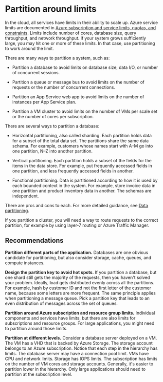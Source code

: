 # Partition around limits


In the cloud, all services have limits in their ability to scale up. Azure service limits are documented in [Azure subscription and service limits, quotas, and constraints][azure-limits]. Limits include number of cores, database size, query throughput, and network throughput. If your system grows sufficiently large, you may hit one or more of these limits. In that case, use partitioning to work around the limit.

There are many ways to partition a system, such as:

- Partition a database to avoid limits on database size, data I/O, or number of concurrent sessions.

- Partition a queue or message bus to avoid limits on the number of requests or the number of concurrent connections.

- Partition an App Service web app to avoid limits on the number of instances per App Service plan. 

- Partition a VM cluster to avoid limits on the number of VMs per scale set or the number of cores per subscription.

There are several ways to partition a database:

- Horizontal partitioning, also called sharding. Each partition holds data for a subset of the total data set. The partitions share the same data schema. For example, customers whose names start with A&ndash;M go into one partition, N&ndash;Z into another partition.

- Vertical partitioning. Each partition holds a subset of the fields for the items in the data store. For example, put frequently accessed fields in one partition, and less frequently accessed fields in another.

- Functional partitioning. Data is partitioned according to how it is used by each bounded context in the system. For example, store invoice data in one partition and product inventory data in another. The schemas are independent.

There are pros and cons to each. For more detailed guidance, see [Data partitioning][data-partitioning-guidance].

If you partition a cluster, you will need a way to route requests to the correct partition, for example by using layer-7 routing or Azure Traffic Manager. 

## Recommendations

**Partition different parts of the application.** Databases are one obvious candidate for partitioning, but also consider storage, cache, queues, and compute instances.

**Design the partition key to avoid hot spots.** If you partition a database, but one shard still gets the majority of the requests, then you haven't solved your problem. Ideally, load gets distributed evenly across all the partitions. For example, hash by customer ID and not the first letter of the customer name, because some letters are more frequent. The same principle applies when partitioning a message queue. Pick a partition key that leads to an even distribution of messages across the set of queues.

**Partition around Azure subscription and resource group limits.** Individual components and services have limits, but there are also limits for subscriptions and resource groups. For large applications, you might need to partition around those limits.  

**Partition at different levels.** Consider a database server deployed on a VM. The VM has a VHD that is backed by Azure Storage. The storage account belongs to an Azure subscription. Notice that each step in the hierarchy has limits. The database server may have a connection pool limit. VMs have CPU and network limits. Storage has IOPS limits. The subscription has limits on the number of VM cores and storage accounts. Generally, it's easier to partition lower in the hierarchy. Only large applications should need to partition at the subscription level. 


<!-- links -->

[azure-limits]: /azure/azure-subscription-service-limits
[data-partitioning-guidance]: ../../best-practices/data-partitioning.md

 